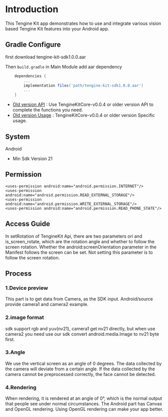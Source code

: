 # Introduction
This Tengine Kit app demonstrates how to use and integrate various vision based Tengine Kit features into your Android app.

## Gradle Configure
first download tengine-kit-sdk1.0.0.aar

Then ```build.gradle``` in Main Module add aar dependency
```groovy
	dependencies {
    	...
    	implementation files('path/tengine-kit-sdk1.0.0.aar')
    	...
    }
```     
- [Old version API](https://github.com/OAID/TengineKit/blob/test/Android/docs/Android_api.md) : Use TengineKitCore-v0.0.4 or older version API to complete the functions you need.
- [Old version Usage](https://github.com/OAID/TengineKit/blob/test/Android/docs/Usage.md) : TengineKitCore-v0.0.4 or older version Specific usage.

## System
Android
- Min Sdk Version 21

## Permission
``` permission
<uses-permission android:name="android.permission.INTERNET"/>
<uses-permission android:name="android.permission.READ_EXTERNAL_STORAGE"/>
<uses-permission android:name="android.permission.WRITE_EXTERNAL_STORAGE"/>
<uses-permission android:name="android.permission.READ_PHONE_STATE"/>
```

## Access Guide
In setRotation of TengineKit Api, there are two parameters ori and is_screen_rotate, which are the rotation angle and whether to follow the screen rotation. Whether the android:screenOrientation parameter in the Manifest follows the screen can be set. Not setting this parameter is to follow the screen rotation.
## Process
### 1.Device preview
This part is to get data from Camera, as the SDK input.
Android/source provide camera1 and camera2 example.

### 2.image format 
sdk support rgb and yuv(nv21), camera1 get nv21 directly, but when use camera2 you need use our sdk convert android.media.Image to nv21 byte first.

### 3.Angle
We use the vertical screen as an angle of 0 degrees. The data collected by the camera will deviate from a certain angle. If the data collected by the camera cannot be preprocessed correctly, the face cannot be detected.

### 4.Rendering
When rendering, it is rendered at an angle of 0°, which is the normal output that people see under normal circumstances. The Android part has Canvas and OpenGL rendering. Using OpenGL rendering can make your app better.